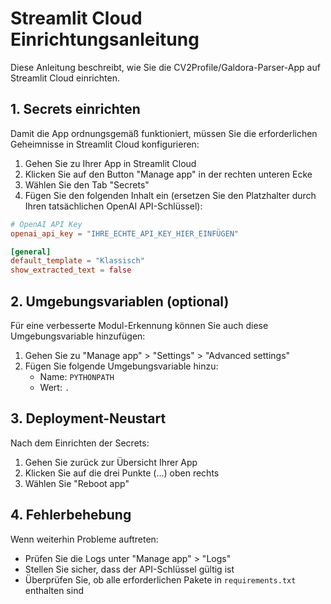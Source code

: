 # Streamlit Cloud Einrichtungsanleitung

Diese Anleitung beschreibt, wie Sie die CV2Profile/Galdora-Parser-App auf Streamlit Cloud einrichten.

## 1. Secrets einrichten

Damit die App ordnungsgemäß funktioniert, müssen Sie die erforderlichen Geheimnisse in Streamlit Cloud konfigurieren:

1. Gehen Sie zu Ihrer App in Streamlit Cloud
2. Klicken Sie auf den Button "Manage app" in der rechten unteren Ecke
3. Wählen Sie den Tab "Secrets"
4. Fügen Sie den folgenden Inhalt ein (ersetzen Sie den Platzhalter durch Ihren tatsächlichen OpenAI API-Schlüssel):

```toml
# OpenAI API Key
openai_api_key = "IHRE_ECHTE_API_KEY_HIER_EINFÜGEN"

[general]
default_template = "Klassisch"
show_extracted_text = false
```

## 2. Umgebungsvariablen (optional)

Für eine verbesserte Modul-Erkennung können Sie auch diese Umgebungsvariable hinzufügen:

1. Gehen Sie zu "Manage app" > "Settings" > "Advanced settings"
2. Fügen Sie folgende Umgebungsvariable hinzu:
   - Name: `PYTHONPATH`
   - Wert: `.`

## 3. Deployment-Neustart

Nach dem Einrichten der Secrets:

1. Gehen Sie zurück zur Übersicht Ihrer App
2. Klicken Sie auf die drei Punkte (...) oben rechts
3. Wählen Sie "Reboot app"

## 4. Fehlerbehebung

Wenn weiterhin Probleme auftreten:

- Prüfen Sie die Logs unter "Manage app" > "Logs"
- Stellen Sie sicher, dass der API-Schlüssel gültig ist
- Überprüfen Sie, ob alle erforderlichen Pakete in `requirements.txt` enthalten sind 